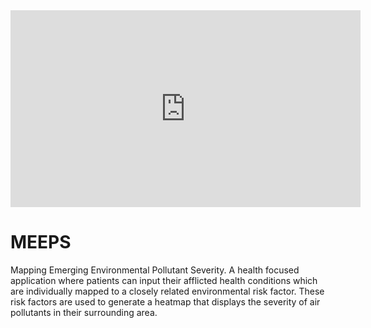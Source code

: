 <iframe width="560" height="315" src="https://www.youtube.com/embed/DawXx5WNeyE?si=3qGo9vXR06RpYdRU" title="YouTube video player" frameborder="0" allow="accelerometer; autoplay; clipboard-write; encrypted-media; gyroscope; picture-in-picture; web-share" referrerpolicy="strict-origin-when-cross-origin" allowfullscreen></iframe>

# MEEPS
Mapping Emerging Environmental Pollutant Severity. A health focused application where patients can input their afflicted health conditions which are individually mapped to a closely related environmental risk factor. These risk factors are used to generate a heatmap that displays the severity of air pollutants in their surrounding area.
